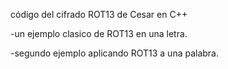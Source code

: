 código del cifrado ROT13 de Cesar en C++

-un ejemplo clasico de ROT13 en una letra.

-segundo ejemplo aplicando ROT13 a una palabra.
